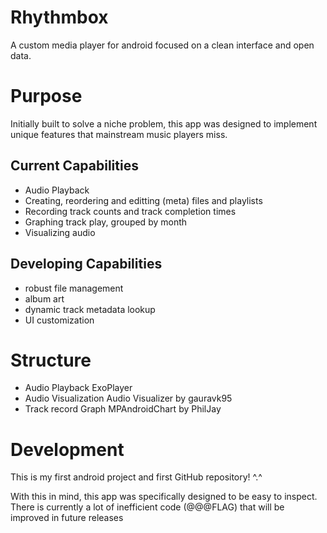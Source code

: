 # Rhythmbox

A custom media player for android focused on a clean interface and open data.

# Purpose

Initially built to solve a niche problem, this app was designed to implement unique features that mainstream music players miss.

## Current Capabilities

- Audio Playback
- Creating, reordering and editting (meta) files and playlists
- Recording track counts and track completion times
- Graphing track play, grouped by month
- Visualizing audio

## Developing Capabilities

- robust file management
- album art
- dynamic track metadata lookup
- UI customization

# Structure

- Audio Playback		ExoPlayer
- Audio Visualization		Audio Visualizer by gauravk95
- Track record Graph		MPAndroidChart by PhilJay

# Development

This is my first android project and first GitHub repository! ^.^

With this in mind, this app was specifically designed to be easy to inspect.
There is currently a lot of inefficient code (@@@FLAG) that will be improved in future releases
